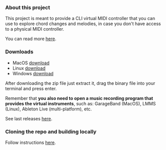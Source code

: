 ### About this project
This project is meant to provide a CLI virtual MIDI controller that you can use to explore chord changes and melodies, in case you don't have access to a physical MIDI controller.

You can read more [here](https://github.com/mauriciocarbajal/lithium-cli/wiki).

### Downloads
- MacOS [download](https://github.com/mauriciocarbajal/lithium-cli/releases/download/v0.1.1/lithium-cli-0.1.1-macos.zip)
- Linux [download](https://github.com/mauriciocarbajal/lithium-cli/releases/download/v0.1.1/lithium-cli-0.1.1-linux.zip)
- Windows [download](https://github.com/mauriciocarbajal/lithium-cli/releases/download/v0.1.1/lithium-cli-0.1.1-windows.zip)

After downloading the zip file just extract it, drag the binary file into your terminal and press enter.

Remember that **you also need to open a music recording program that provides the virtual instruments**, such as: GarageBand (MacOS), LMMS (Linux), Ableton Live (multi-platform), etc.

See last releases [here](https://github.com/mauriciocarbajal/lithium-cli/releases).

### Cloning the repo and building locally
Follow instructions [here](https://github.com/mauriciocarbajal/lithium-cli).
